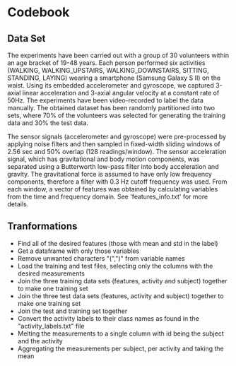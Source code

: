 # Codebook

## Data Set

The experiments have been carried out with a group of 30 volunteers within an age bracket of 19-48 years. Each person performed six activities (WALKING, WALKING_UPSTAIRS, WALKING_DOWNSTAIRS, SITTING, STANDING, LAYING) wearing a smartphone (Samsung Galaxy S II) on the waist. Using its embedded accelerometer and gyroscope, we captured 3-axial linear acceleration and 3-axial angular velocity at a constant rate of 50Hz. The experiments have been video-recorded to label the data manually. The obtained dataset has been randomly partitioned into two sets, where 70% of the volunteers was selected for generating the training data and 30% the test data. 

The sensor signals (accelerometer and gyroscope) were pre-processed by applying noise filters and then sampled in fixed-width sliding windows of 2.56 sec and 50% overlap (128 readings/window). The sensor acceleration signal, which has gravitational and body motion components, was separated using a Butterworth low-pass filter into body acceleration and gravity. The gravitational force is assumed to have only low frequency components, therefore a filter with 0.3 Hz cutoff frequency was used. From each window, a vector of features was obtained by calculating variables from the time and frequency domain. See 'features_info.txt' for more details. 

## Tranformations

* Find all of the desired features (those with mean and std in the label)
* Get a dataframe with only those variables
* Remove unwanted characters "(",")" from variable names
* Load the training and test files, selecting only the columns with the desired measurements
* Join the three training data sets (features, activity and subject) together to make one training set
* Join the three test data sets (features, activity and subject) together to make one training set
* Join the test and training set together
* Convert the activity labels to their class names as found in the "activity_labels.txt" file
* Melting the measurements to a single column with id being the subject and the activity
* Aggregating the measurements per subject, per activity and taking the mean

